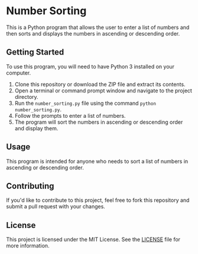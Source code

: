 # Number Sorting

This is a Python program that allows the user to enter a list of numbers and then sorts and displays the numbers in ascending or descending order.

## Getting Started

To use this program, you will need to have Python 3 installed on your computer.

1. Clone this repository or download the ZIP file and extract its contents.
2. Open a terminal or command prompt window and navigate to the project directory.
3. Run the `number_sorting.py` file using the command `python number_sorting.py`.
4. Follow the prompts to enter a list of numbers.
5. The program will sort the numbers in ascending or descending order and display them.

## Usage

This program is intended for anyone who needs to sort a list of numbers in ascending or descending order.

## Contributing

If you'd like to contribute to this project, feel free to fork this repository and submit a pull request with your changes.

## License

This project is licensed under the MIT License. See the [LICENSE](../../LICENSE) file for more information.
